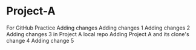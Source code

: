 # Project-A
For GitHub Practice 
Adding changes
Adding changes 1
Adding changes 2
Adding changes 3 in Project A local repo
Adding Project A and its clone's change 4
Adding change 5